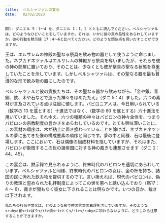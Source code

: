 ```yaml
---
title:  ベルシャツァルの宴会
date:   02/02/2020
---
```


`問1: ダニエル 5：1～4 を、ダニエル 1：1、2 とともに読んでください。ベルシャツァルは、どのようなひどいことをしていますか。それは、いかに彼の真の品性をあらわしていますか。彼の行動を黙示録 17：4～6と比べてください。どのような類似点を見いだすことができますか。`

王は、エルサレムの神殿の聖なる祭具を飲み物の器として使うように命じました。ネブカドネツァルはエルサレムの神殿から祭具を奪いましたが、それらを彼の神の部屋に置いており、そのことは、少なくとも彼が祭具の聖なる状態を尊重していたことを示しています。しかしベルシャツァルは、その聖なる器を最も<ruby>冒<rt>ぼう</rt>瀆<rt>とく</rt></ruby>的な形で飲み物の器にしたのです。

ベルシャツァルと彼の貴族たちは、その聖なる器から飲みながら、「金や銀、青銅、鉄、木や石などで造った神々をほめたたえ」（ダニ 5：4）ました。六つの素材が言及されている点は注目に値します。バビロニア人は、今日用いられている（数字の 10 を<ruby>底<rt>てい</rt></ruby>とする）十進法ではなく、（数字の 60 を底とする）六十進法を用いていました。それゆえ、六つの種類の神々はバビロンの神々全体を、つまりバビロンの宗教制度の豊かさをあらわしているのです。とても興味深いことに、この素材の順序は、木が粘土に置き換わっていることを除けば、ネブカドネツァルの夢に出てきた像の構成要素の順序と同じです。夢の中と同様、石は最後に登場します。ここにおいて、石は偶像の組成材料を指していますが、それはまた、バビロンが象徴するこの世の諸帝国に対する神の裁きも連想させます（ダニ 2：44、45）。

この宴会は、黙示録で見られるように、終末時代のバビロンを適切にあらわしています。ベルシャツァルと同様、終末時代のバビロンの女は、金の杯を持ち、諸国の民に汚れた飲み物を提供するのです。言い換えれば、現代のバビロンは、偽りの教理と歪められた礼拝制度によってこの世を悪へと誘い込んでおり（黙17：4 ～ 6）、裁きが間もなく彼女に下されることは明らかです。いつの日か、裁きは下されます。

`私たちの社会や文化は、どのような形で神の言葉の真理を汚していますか。そのような<ruby>冒<rt>ぼう</rt>瀆<rt>とく</rt></ruby>に加わらないように、どうしたら注意することができますか。`